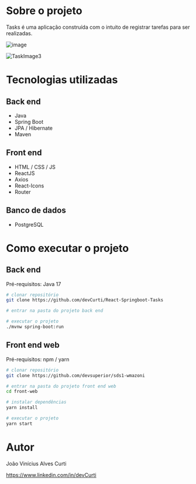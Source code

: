 # Sobre o projeto

Tasks é uma aplicação construída com o intuito de registrar tarefas para ser realizadas.

![image](https://github.com/devCurti/React-Springboot-Tasks/assets/106403307/e4172e50-df73-4a43-95d6-e8039ce2689c)

![TaskImage3](https://github.com/devCurti/React-Springboot-Tasks/assets/106403307/d4e30909-26d3-4f2d-836f-f4bf11320c00)



# Tecnologias utilizadas
## Back end
- Java
- Spring Boot
- JPA / Hibernate
- Maven
## Front end
- HTML / CSS / JS
- ReactJS
- Axios
- React-Icons
- Router
## Banco de dados
- PostgreSQL
# Como executar o projeto

## Back end
Pré-requisitos: Java 17

```bash
# clonar repositório
git clone https://github.com/devCurti/React-Springboot-Tasks

# entrar na pasta do projeto back end

# executar o projeto
./mvnw spring-boot:run
```

## Front end web
Pré-requisitos: npm / yarn

```bash
# clonar repositório
git clone https://github.com/devsuperior/sds1-wmazoni

# entrar na pasta do projeto front end web
cd front-web

# instalar dependências
yarn install

# executar o projeto
yarn start
```

# Autor

João Vinícius Alves Curti

https://www.linkedin.com/in/devCurti
